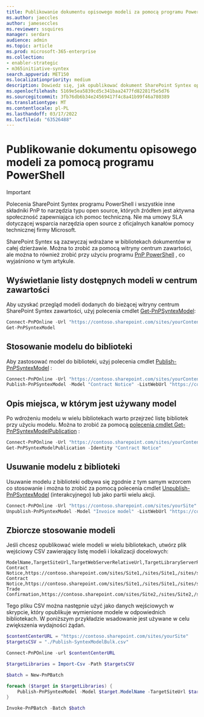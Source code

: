 ```yaml
---
title: Publikowanie dokumentu opisowego modeli za pomocą programu PowerShell
ms.author: jaeccles
author: jameseccles
ms.reviewer: ssquires
manager: serdars
audience: admin
ms.topic: article
ms.prod: microsoft-365-enterprise
ms.collection:
- enabler-strategic
- m365initiative-syntex
search.appverid: MET150
ms.localizationpriority: medium
description: Dowiedz się, jak opublikować dokument SharePoint Syntex opis modeli za pomocą programu PowerShell.
ms.openlocfilehash: 5169e5ea5839cd5c341baa2477fd82281f5e5d76
ms.sourcegitcommit: 3fb76db6b34e24569417f4c8a41b99f46a780389
ms.translationtype: MT
ms.contentlocale: pl-PL
ms.lasthandoff: 03/17/2022
ms.locfileid: "63526488"
---
```

# <a name="publish-document-understanding-models-with-powershell"></a>Publikowanie dokumentu opisowego modeli za pomocą programu PowerShell

> [!IMPORTANT]
> Polecenia SharePoint Syntex programu PowerShell i wszystkie inne składniki PnP to narzędzia typu open source, których źródłem jest aktywna społeczność zapewniająca ich pomoc techniczną. Nie ma umowy SLA dotyczącej wsparcia narzędzia open source z oficjalnych kanałów pomocy technicznej firmy Microsoft.

SharePoint Syntex są zazwyczaj wdrażane w bibliotekach dokumentów w całej dzierżawie. Można to zrobić za pomocą witryny centrum zawartości, ale można to również zrobić przy użyciu programu [PnP PowerShell](https://pnp.github.io/powershell/) , co wyjaśniono w tym artykule.

## <a name="listing-the-available-models-in-a-content-center"></a>Wyświetlanie listy dostępnych modeli w centrum zawartości

Aby uzyskać przegląd modeli dodanych do bieżącej witryny centrum SharePoint Syntex zawartości, użyj polecenia cmdlet [Get-PnPSyntexModel](https://pnp.github.io/powershell/cmdlets/Get-PnPSyntexModel.html):

```PowerShell
Connect-PnPOnline -Url "https://contoso.sharepoint.com/sites/yourContentCenter"
Get-PnPSyntexModel
```

## <a name="apply-a-model-to-a-library"></a>Stosowanie modelu do biblioteki

Aby zastosować model do biblioteki, użyj polecenia cmdlet [Publish-PnPSyntexModel](https://pnp.github.io/powershell/cmdlets/Publish-PnPSyntexModel.html) :

```PowerShell
Connect-PnPOnline -Url "https://contoso.sharepoint.com/sites/yourContentCenter"
Publish-PnPSyntexModel -Model "Contract Notice" -ListWebUrl "https://contoso.sharepoint.com/sites/finance" -List "Documents"
```

## <a name="understanding-where-a-model-is-used"></a>Opis miejsca, w którym jest używany model

Po wdrożeniu modelu w wielu bibliotekach warto przejrzeć listę bibliotek przy użyciu modelu. Można to zrobić za pomocą [polecenia cmdlet Get-PnPSyntexModelPublication](https://pnp.github.io/powershell/cmdlets/Get-PnPSyntexModelPublication.html) :

```PowerShell
Connect-PnPOnline -Url "https://contoso.sharepoint.com/sites/yourContentCenter"
Get-PnPSyntexModelPublication -Identity "Contract Notice"
```

## <a name="removing-a-model-from-a-library"></a>Usuwanie modelu z biblioteki

Usuwanie modelu z biblioteki odbywa się zgodnie z tym samym wzorcem co stosowanie i można to zrobić za pomocą polecenia cmdlet [Unpublish-PnPSyntexModel](https://pnp.github.io/powershell/cmdlets/Unpublish-PnPSyntexModel.html) (interakcyjnego) lub jako partii wielu akcji.

```PowerShell
Connect-PnPOnline -Url "https://contoso.sharepoint.com/sites/yourSite"
Unpublish-PnPSyntexModel -Model "Invoice model" -ListWebUrl "https://contoso.sharepoint.com/sites/finance" -List "Documents"
```

## <a name="apply-models-in-bulk"></a>Zbiorcze stosowanie modeli

Jeśli chcesz opublikować wiele modeli w wielu bibliotekach, utwórz plik wejściowy CSV zawierający listę modeli i lokalizacji docelowych:

```CSV
ModelName,TargetSiteUrl,TargetWebServerRelativeUrl,TargetLibraryServerRelativeUrl
Contract Notice,https://contoso.sharepoint.com/sites/Site1,/sites/Site1,/sites/site1/shared%20documents
Contract Notice,https://contoso.sharepoint.com/sites/Site1,/sites/Site1,/sites/site1/other
Trade Confirmation,https://contoso.sharepoint.com/sites/Site2,/sites/Site2,/sites/site2/shared%20documents
```

Tego pliku CSV można następnie użyć jako danych wejściowych w skrypcie, który opublikuje wymienione modele w odpowiednich bibliotekach. W poniższym przykładzie wsadowanie jest używane w celu zwiększenia wydajności żądań.

```PowerShell
$contentCenterURL = "https://contoso.sharepoint.com/sites/yourSite"
$targetsCSV = "./Publish-SyntexModelBulk.csv"

Connect-PnPOnline -url $contentCenterURL

$targetLibraries = Import-Csv -Path $targetsCSV

$batch = New-PnPBatch

foreach ($target in $targetLibraries) {
    Publish-PnPSyntexModel -Model $target.ModelName -TargetSiteUrl $target.TargetSiteUrl -TargetWebServerRelativeUrl $target.TargetWebServerRelativeUrl -TargetLibraryServerRelativeUrl $target.TargetLibraryServerRelativeUrl -Batch $batch
}

Invoke-PnPBatch -Batch $batch
```
